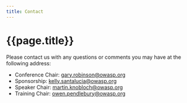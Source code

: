 ```yaml
---
title: Contact
---
```


# {{page.title}}

Please contact us with any questions or comments you may have at the following address:

* Conference Chair: [gary.robinson@owasp.org](mailto:gary.robinson@owasp.org)
* Sponsorship: [kelly.santalucia@owasp.org](mailto:kelly.santalucia@owasp.org)
* Speaker Chair: [martin.knobloch@owasp.org](mailto:martin.knobloch@owasp.org)
* Training Chair: [owen.pendlebury@owasp.org](mailto:owen.pendlebury@owasp.org)




